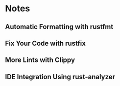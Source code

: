 # Notes

## Automatic Formatting with rustfmt

## Fix Your Code with rustfix

## More Lints with Clippy

## IDE Integration Using rust-analyzer